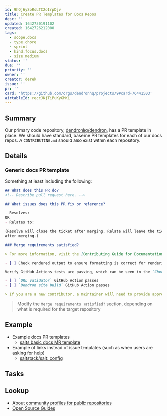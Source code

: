 ```yaml
---
id: 9hQj6ySoRsLTC2oIrpDjv
title: Create PR Templates for Docs Repos
desc: ''
updated: 1642730191102
created: 1642726212000
tags:
  - scope.docs
  - type.chore
  - sprint
  - kind.focus.docs
  - size.medium
status: ''
due: ''
priority: ''
owner: ''
creator: derek
issue: ''
pr: ''
card: 'https://github.com/orgs/dendronhq/projects/9#card-76441503'
airtableId: reccJKjTiPuKyGMKL
---
```


## Summary

Our primary code repository, [dendronhq/dendron](https://github.com/dendronhq/dendron), has a PR template in place. We should have standard, baseline PR templates for each of our docs repos. A `CONTRIBUTING.md` should also exist within each repository.

## Details

### Generic docs PR template

Something at least including the following:

```markdown
## What does this PR do?
<!-- Describe pull request here. -->

## What issues does this PR fix or reference?

- Resolves:
OR
- Relates to:

(Resolve will close the ticket after merging. Relate will leave the ticket open
after merging.)

### Merge requirements satisfied?

> For more information, visit the [Contributing Guide for Documentation](https://wiki.dendron.so/notes/b58801fc-43a9-4d42-a58b-eabc3e8538cb/)

- [ ] Check rendered output to ensure formatting is correct for renderings of wikilinks, note refs, tables, and images. `Dendron: Show Preview` can be used in your workspace to confirm the page renders as expected. Sometimes, `Dendron: Reload Index` needs to be ran if certain wikilinks aren't working as expected. (ignore this if contribution is made via the `Edit this page on GitHub` button from the published site)

Verify GitHub Actions tests are passing, which can be seen in the `Checks` tab of the PR:

- [ ] `URL validator` GitHub Action passes
- [ ] `Dendron site build` GitHub Action passes

> If you are a new contributor, a maintainer will need to provide approval for GitHub Actions to run on your PRs.
```

> Modify the `Merge requirements satisfied?` section, depending on what is required for the target repository

## Example

- Example docs PR templates
  - [salts basic docs MR template](https://gitlab.com/saltstack/open/docs/salt-user-guide/-/blob/master/.gitlab/merge_request_templates/salt-user-guide-merge-request.md)
- Example of links instead of issue templates (such as when users are asking for help)
  - [saltstack/salt: config](https://github.com/saltstack/salt/blob/master/.github/ISSUE_TEMPLATE/config.yml)

## Tasks


## Lookup
- [About community profiles for public repositories](https://docs.github.com/en/communities/setting-up-your-project-for-healthy-contributions/about-community-profiles-for-public-repositories)
- [Open Source Guides](https://opensource.guide/)
